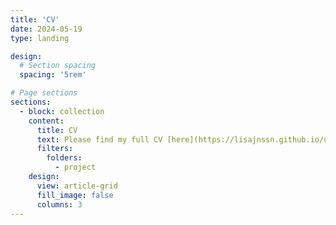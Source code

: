 ```yaml
---
title: 'CV'
date: 2024-05-19
type: landing

design:
  # Section spacing
  spacing: '5rem'

# Page sections
sections:
  - block: collection
    content:
      title: CV
      text: Please find my full CV [here](https://lisajnssn.github.io/uploads/resume.pdf).
      filters:
        folders:
          - project
    design:
      view: article-grid
      fill_image: false
      columns: 3
---
```

